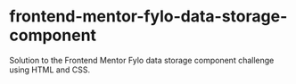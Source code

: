 # frontend-mentor-fylo-data-storage-component
Solution to the Frontend Mentor Fylo data storage component challenge using HTML and CSS.
